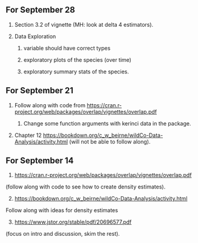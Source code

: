 ## For September 28

1. Section 3.2 of vignette (MH: look at delta 4 estimators).

2. Data Exploration

    1. variable should have correct types
    
    2. exploratory plots of the species (over time)
    
    3. exploratory summary stats of the species.

## For September 21

1. Follow along with code from <https://cran.r-project.org/web/packages/overlap/vignettes/overlap.pdf>

    1. Change some function arguments with kerinci data in the package.

2. Chapter 12 <https://bookdown.org/c_w_beirne/wildCo-Data-Analysis/activity.html> (will not be able to follow along).

## For September 14

1. https://cran.r-project.org/web/packages/overlap/vignettes/overlap.pdf

(follow along with code to see how to create density estimates).

2. https://bookdown.org/c_w_beirne/wildCo-Data-Analysis/activity.html

Follow along with ideas for density estimates

3. https://www.jstor.org/stable/pdf/20696577.pdf

(focus on intro and discussion, skim the rest).